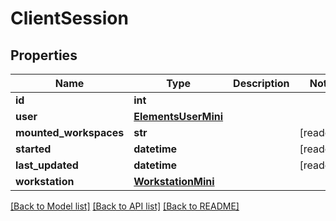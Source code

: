 # ClientSession


## Properties
Name | Type | Description | Notes
------------ | ------------- | ------------- | -------------
**id** | **int** |  | 
**user** | [**ElementsUserMini**](ElementsUserMini.md) |  | 
**mounted_workspaces** | **str** |  | [readonly] 
**started** | **datetime** |  | [readonly] 
**last_updated** | **datetime** |  | [readonly] 
**workstation** | [**WorkstationMini**](WorkstationMini.md) |  | 

[[Back to Model list]](../#documentation-for-models) [[Back to API list]](../#documentation-for-api-endpoints) [[Back to README]](../)


